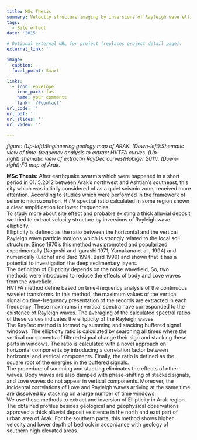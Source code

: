 ```yaml
---
title: MSc Thesis
summary: Velocity structure imaging by inversions of Rayleigh wave ellipticity
tags:
  - Site effect
date: '2015'

# Optional external URL for project (replaces project detail page).
external_link: ''

image:
  caption: 
  focal_point: Smart

links:
  - icon: envelope
    icon_pack: fas
    name: your comments
    link: '/#contact'
url_code: ''
url_pdf: ''
url_slides: ''
url_video: ''

---
```

*_figure: (Up-left):Engineering geology map of ARAK. (Down-left):Shematic view of time-frequency analysis to extract HVTFA curves. (Up-right):shematic view of extractin RayDec curves(Hobiger 2011). (Down-right):F0 map of Arak._*

**MSc Thesis:** After earthquake swarm’s which were happened in a short period in 01.15.2012 between Arak’s northwest and Ashtian’s southeast, this city which was initially considered of as a quiet seismic zone, received more attention. According to studies which were performed in the framework of seismic microzonation, H / V spectral ratio calculated in some region shown a clear amplification for lower frequencies.<br />
To study more about site effect and probable existing a thick alluvial deposit we tried to extract velocity structure by inversions of Rayleigh wave ellipticity.<br /> 
Ellipticity is defined as the ratio between the horizontal and the vertical Rayleigh wave particle motions which is strongly related to the local soil structure. Since 1970’s this method was promoted and popularized experimentally (Nogoshi and Igarashi 1971, Yamakana et al., 1994) and numerically  (Lachet and Bard 1994, Bard 1999) and shown that it has a potential to investigation the deep sedimentary layers.<br />
The definition of Ellipticity depends on the noise wavefield, So, two methods were introduced to reduce the effects of body and Love waves from the wavefield.<br /> 
HVTFA method define based on time-frequency analysis of the continuous wavelet transforms. In this method, the maximum values of the vertical signal on time-frequency presentation of the records are extracted in each frequency. These maximums in vertical spectra have corresponded to the existence of Rayleigh waves. The averaging of the calculated spectral ratios of these values indicates the ellipticity of the Rayleigh waves.<br />
The RayDec method is formed by summing and stacking buffered signal windows. The ellipticity ratio is calculated by searching all times where the vertical components of filtered signal change their sign and stacking these parts in windows. The ratio is calculated with a novel approach on horizontal components by introducing a correlation factor between horizontal and vertical components. Finally, the ratio is defined as the square root of the energies in the buffered signals.<br />
The procedure of summing and stacking eliminates the effects of other waves. Body waves are also damped with phase-shifting of stacked signals, and Love waves do not appear in vertical components. Moreover, the incidental correlations of Love and Rayleigh waves arriving at the same time are dissolved by stacking on a large number of time windows.<br />
We use these methods to extract and inversion of Ellipticity in Arak region. The obtained profiles besides geological and geophysical observations approved a thick alluvial deposit existence in the north and east part of urban area of Arak. For the southern parts, this method shows higher velocity and lower depth of bedrock in accordance with geology of southern high elevated areas.<br />